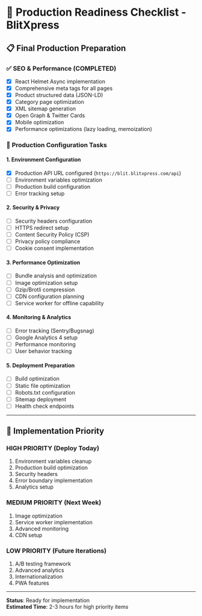 # 🚀 Production Readiness Checklist - BlitXpress

## 📋 Final Production Preparation

### ✅ **SEO & Performance (COMPLETED)**
- [x] React Helmet Async implementation
- [x] Comprehensive meta tags for all pages
- [x] Product structured data (JSON-LD)
- [x] Category page optimization
- [x] XML sitemap generation
- [x] Open Graph & Twitter Cards
- [x] Mobile optimization
- [x] Performance optimizations (lazy loading, memoization)

### 🔧 **Production Configuration Tasks**

#### **1. Environment Configuration**
- [x] Production API URL configured (`https://blit.blitxpress.com/api`)
- [ ] Environment variables optimization
- [ ] Production build configuration
- [ ] Error tracking setup

#### **2. Security & Privacy**
- [ ] Security headers configuration
- [ ] HTTPS redirect setup
- [ ] Content Security Policy (CSP)
- [ ] Privacy policy compliance
- [ ] Cookie consent implementation

#### **3. Performance Optimization**
- [ ] Bundle analysis and optimization
- [ ] Image optimization setup
- [ ] Gzip/Brotli compression
- [ ] CDN configuration planning
- [ ] Service worker for offline capability

#### **4. Monitoring & Analytics**
- [ ] Error tracking (Sentry/Bugsnag)
- [ ] Google Analytics 4 setup
- [ ] Performance monitoring
- [ ] User behavior tracking

#### **5. Deployment Preparation**
- [ ] Build optimization
- [ ] Static file optimization
- [ ] Robots.txt configuration
- [ ] Sitemap deployment
- [ ] Health check endpoints

---

## 🎯 **Implementation Priority**

### **HIGH PRIORITY (Deploy Today)**
1. Environment variables cleanup
2. Production build optimization
3. Security headers
4. Error boundary implementation
5. Analytics setup

### **MEDIUM PRIORITY (Next Week)**
1. Image optimization
2. Service worker implementation
3. Advanced monitoring
4. CDN setup

### **LOW PRIORITY (Future Iterations)**
1. A/B testing framework
2. Advanced analytics
3. Internationalization
4. PWA features

---

**Status**: Ready for implementation  
**Estimated Time**: 2-3 hours for high priority items